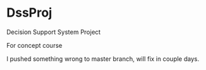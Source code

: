 # DssProj
Decision Support System Project

For concept course

I pushed something wrong to master branch, will fix in couple days.

